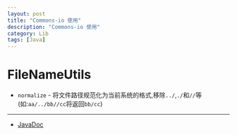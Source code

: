 ```yaml
---
layout: post
title: "Commons-io 使用"
description: "Commons-io 使用"
category: Lib
tags: [Java]
---
```


# FileNameUtils

* `normalize` - 将文件路径规范化为当前系统的格式,移除`../`,`./`和`//`等(如:`aa/../bb//cc`将返回`bb/cc`)

***

* [JavaDoc](http://tool.oschina.net/apidocs/apidoc?api=commons-io)
